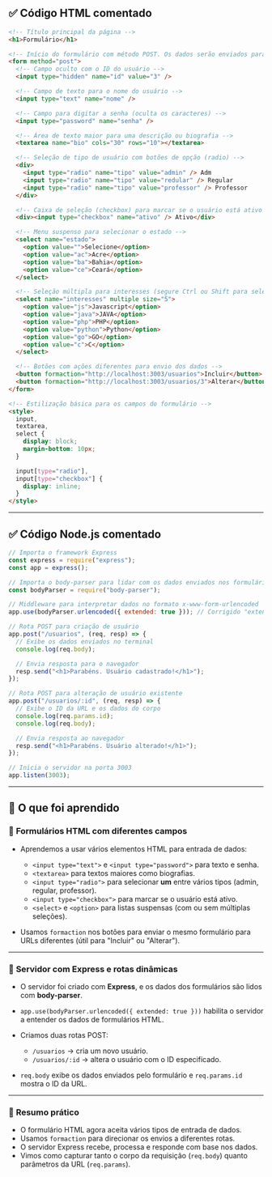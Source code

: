 ## ✅ Código HTML comentado

```html
<!-- Título principal da página -->
<h1>Formulário</h1>

<!-- Início do formulário com método POST. Os dados serão enviados para a URL definida em cada botão com 'formaction' -->
<form method="post">
  <!-- Campo oculto com o ID do usuário -->
  <input type="hidden" name="id" value="3" />

  <!-- Campo de texto para o nome do usuário -->
  <input type="text" name="nome" />

  <!-- Campo para digitar a senha (oculta os caracteres) -->
  <input type="password" name="senha" />

  <!-- Área de texto maior para uma descrição ou biografia -->
  <textarea name="bio" cols="30" rows="10"></textarea>

  <!-- Seleção de tipo de usuário com botões de opção (radio) -->
  <div>
    <input type="radio" name="tipo" value="admin" /> Adm
    <input type="radio" name="tipo" value="redular" /> Regular
    <input type="radio" name="tipo" value="professor" /> Professor
  </div>

  <!-- Caixa de seleção (checkbox) para marcar se o usuário está ativo -->
  <div><input type="checkbox" name="ativo" /> Ativo</div>

  <!-- Menu suspenso para selecionar o estado -->
  <select name="estado">
    <option value="">Selecione</option>
    <option value="ac">Acre</option>
    <option value="ba">Bahia</option>
    <option value="ce">Ceará</option>
  </select>

  <!-- Seleção múltipla para interesses (segure Ctrl ou Shift para selecionar mais de um) -->
  <select name="interesses" multiple size="5">
    <option value="js">Javascript</option>
    <option value="java">JAVA</option>
    <option value="php">PHP</option>
    <option value="python">Python</option>
    <option value="go">GO</option>
    <option value="c">C</option>
  </select>

  <!-- Botões com ações diferentes para envio dos dados -->
  <button formaction="http://localhost:3003/usuarios">Incluir</button>
  <button formaction="http://localhost:3003/usuarios/3">Alterar</button>
</form>

<!-- Estilização básica para os campos do formulário -->
<style>
  input,
  textarea,
  select {
    display: block;
    margin-bottom: 10px;
  }

  input[type="radio"],
  input[type="checkbox"] {
    display: inline;
  }
</style>
```

---

## ✅ Código Node.js comentado

```js
// Importa o framework Express
const express = require("express");
const app = express();

// Importa o body-parser para lidar com os dados enviados nos formulários
const bodyParser = require("body-parser");

// Middleware para interpretar dados no formato x-www-form-urlencoded
app.use(bodyParser.urlencoded({ extended: true })); // Corrigido "extend" para "extended"

// Rota POST para criação de usuário
app.post("/usuarios", (req, resp) => {
  // Exibe os dados enviados no terminal
  console.log(req.body);

  // Envia resposta para o navegador
  resp.send("<h1>Parabéns. Usuário cadastrado!</h1>");
});

// Rota POST para alteração de usuário existente
app.post("/usuarios/:id", (req, resp) => {
  // Exibe o ID da URL e os dados do corpo
  console.log(req.params.id);
  console.log(req.body);

  // Envia resposta ao navegador
  resp.send("<h1>Parabéns. Usuário alterado!</h1>");
});

// Inicia o servidor na porta 3003
app.listen(3003);
```

---

## 📘 O que foi aprendido

### 🧾 **Formulários HTML com diferentes campos**

- Aprendemos a usar vários elementos HTML para entrada de dados:

  - `<input type="text">` e `<input type="password">` para texto e senha.
  - `<textarea>` para textos maiores como biografias.
  - `<input type="radio">` para selecionar **um** entre vários tipos (admin, regular, professor).
  - `<input type="checkbox">` para marcar se o usuário está ativo.
  - `<select>` e `<option>` para listas suspensas (com ou sem múltiplas seleções).

- Usamos `formaction` nos botões para enviar o mesmo formulário para URLs diferentes (útil para "Incluir" ou "Alterar").

---

### 🚀 **Servidor com Express e rotas dinâmicas**

- O servidor foi criado com **Express**, e os dados dos formulários são lidos com **body-parser**.
- `app.use(bodyParser.urlencoded({ extended: true }))` habilita o servidor a entender os dados de formulários HTML.
- Criamos duas rotas POST:

  - `/usuarios` → cria um novo usuário.
  - `/usuarios/:id` → altera o usuário com o ID especificado.

- `req.body` exibe os dados enviados pelo formulário e `req.params.id` mostra o ID da URL.

---

### 🧠 **Resumo prático**

- O formulário HTML agora aceita vários tipos de entrada de dados.
- Usamos `formaction` para direcionar os envios a diferentes rotas.
- O servidor Express recebe, processa e responde com base nos dados.
- Vimos como capturar tanto o corpo da requisição (`req.body`) quanto parâmetros da URL (`req.params`).
